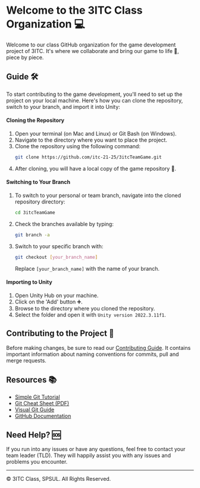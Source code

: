 # Welcome to the 3ITC Class Organization 💻
Welcome to our class GitHub organization for the game development project of 3ITC. It's where we collaborate and bring our game to life 🚀, piece by piece.

## Guide 🛠️
To start contributing to the game development, you'll need to set up the project on your local machine. Here's how you can clone the repository, switch to your branch, and import it into Unity:

#### Cloning the Repository
1. Open your terminal (on Mac and Linux) or Git Bash (on Windows).
2. Navigate to the directory where you want to place the project.
3. Clone the repository using the following command:
   ```bash
   git clone https://github.com/itc-21-25/3itcTeamGame.git
   ```
4. After cloning, you will have a local copy of the game repository 📁.

#### Switching to Your Branch
1. To switch to your personal or team branch, navigate into the cloned repository directory:
   ```bash
   cd 3itcTeamGame
   ```
2. Check the branches available by typing:
   ```bash
   git branch -a
   ```
3. Switch to your specific branch with:
   ```bash
   git checkout [your_branch_name]
   ```
   Replace `[your_branch_name]` with the name of your branch.

#### Importing to Unity
1. Open Unity Hub on your machine.
2. Click on the 'Add' button ➕.
3. Browse to the directory where you cloned the repository.
4. Select the folder and open it with `Unity version 2022.3.11f1`.

## Contributing to the Project 🤝
Before making changes, be sure to read our [Contributing Guide](https://github.com/itc-21-25/3itcTeamGame?tab=readme-ov-file#contributing). It contains important information about naming conventions for commits, pull and merge requests.

## Resources 📚
- [Simple Git Tutorial](https://up1.github.io/git-guide/index.html)
- [Git Cheat Sheet (PDF)](https://about.gitlab.com/images/press/git-cheat-sheet.pdf)
- [Visual Git Guide](https://marklodato.github.io/visual-git-guide/index-en.html)
- [GitHub Documentation](https://docs.github.com/en)

## Need Help? 🆘
If you run into any issues or have any questions, feel free to contact your team leader (TLD). They will happily assist you with any issues and problems you encounter.

---

© 3ITC Class, SPSUL. All Rights Reserved.
